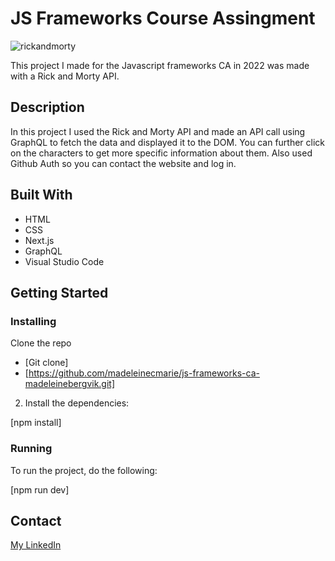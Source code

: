 





# JS Frameworks Course Assingment

![rickandmorty](https://user-images.githubusercontent.com/69841827/172651025-dc139531-d02b-4724-a632-1d2f1896c80c.png)

 This project I made for the Javascript frameworks CA in 2022 was made with a Rick and Morty API. 

## Description

In this project I used the Rick and Morty API and made an API call using GraphQL to fetch the data and displayed it to the DOM. You can further click on the characters to get more specific information about them. Also used Github Auth so you can contact the website and log in. 

## Built With

- HTML
- CSS
- Next.js
- GraphQL
- Visual Studio Code

## Getting Started

### Installing

Clone the repo
- [Git clone]
- [https://github.com/madeleinecmarie/js-frameworks-ca-madeleinebergvik.git]


2. Install the dependencies:

[npm install]

### Running

To run the project, do the following: 

[npm run dev]

## Contact

[My LinkedIn](https://www.linkedin.com/in/madeleine-bergvik-276b6b20a/)
